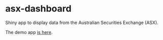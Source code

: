 # asx-dashboard

Shiny app to display data from the Australian Securities Exchange (ASX).

The demo app [is here](https://neilfws.shinyapps.io/asx-dashboard/). 
